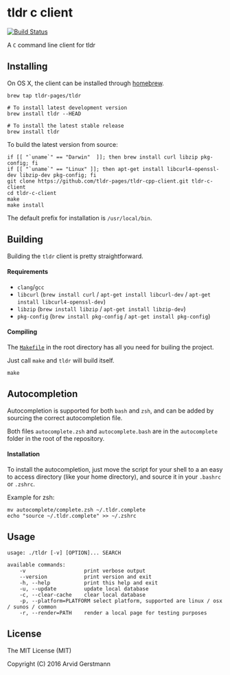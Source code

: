 tldr c client
=============

[![Build Status](https://travis-ci.org/tldr-pages/tldr-cpp-client.svg)](https://travis-ci.org/tldr-pages/tldr-cpp-client)

A `C` command line client for tldr

## Installing

On OS X, the client can be installed through [homebrew](http://brew.sh/).

```
brew tap tldr-pages/tldr

# To install latest development version
brew install tldr --HEAD

# To install the latest stable release
brew install tldr
```

To build the latest version from source:
```
if [[ "`uname`" == "Darwin"  ]]; then brew install curl libzip pkg-config; fi
if [[ "`uname`" == "Linux" ]]; then apt-get install libcurl4-openssl-dev libzip-dev pkg-config; fi
git clone https://github.com/tldr-pages/tldr-cpp-client.git tldr-c-client
cd tldr-c-client
make
make install
```

The default prefix for installation is `/usr/local/bin`.


## Building

Building the `tldr` client is pretty straightforward.

#### Requirements

- `clang`/`gcc`
- `libcurl` (`brew install curl` / `apt-get install libcurl-dev` / `apt-get install libcurl4-openssl-dev`)
- `libzip` (`brew install libzip` / `apt-get install libzip-dev`)
- `pkg-config` (`brew install pkg-config` / `apt-get install pkg-config`)

#### Compiling

The [`Makefile`](https://github.com/tldr-pages/tldr-cpp-client/blob/master/Makefile)
in the root directory has all you need for builing the project.

Just call `make` and `tldr` will build itself.

```
make
```

## Autocompletion

Autocompletion is supported for both `bash` and `zsh`, and can be added by sourcing
the correct autocompletion file.

Both files `autocomplete.zsh` and `autocomplete.bash` are in the `autocomplete`
folder in the root of the repository.

#### Installation

To install the autocompletion, just move the script for your shell to a an easy
to access directory (like your home directory), and source it in your `.bashrc` or `.zshrc`.

Example for zsh:

```
mv autocomplete/complete.zsh ~/.tldr.complete
echo "source ~/.tldr.complete" >> ~/.zshrc
```



## Usage

```
usage: ./tldr [-v] [OPTION]... SEARCH

available commands:
    -v                   print verbose output
    --version            print version and exit
    -h, --help           print this help and exit
    -u, --update         update local database
    -c, --clear-cache    clear local database
    -p, --platform=PLATFORM select platform, supported are linux / osx / sunos / common
    -r, --render=PATH    render a local page for testing purposes
```

## License

The MIT License (MIT)

Copyright (C) 2016 Arvid Gerstmann

